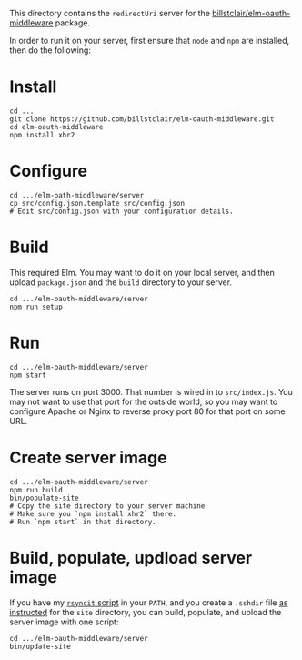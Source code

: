 This directory contains the `redirectUri` server for the [billstclair/elm-oauth-middleware](http://package.elm-lang.org/packages/billstclair/elm-oauth-middleware/latest) package.

In order to run it on your server, first ensure that `node` and `npm` are installed, then do the following:

# Install

    cd ...
    git clone https://github.com/billstclair/elm-oauth-middleware.git
    cd elm-oauth-middleware
    npm install xhr2

# Configure

    cd .../elm-oath-middleware/server
    cp src/config.json.template src/config.json
    # Edit src/config.json with your configuration details.

# Build

This required Elm. You may want to do it on your local server, and then upload `package.json` and the `build` directory to your server.

    cd .../elm-oauth-middleware/server
    npm run setup

# Run

    cd .../elm-oauth-middleware/server
    npm start


The server runs on port 3000. That number is wired in to `src/index.js`. You may not want to use that port for the outside world, so you may want to configure Apache or Nginx to reverse proxy port 80 for that port on some URL.

# Create server image

    cd .../elm-oauth-middleware/server
    npm run build
    bin/populate-site
    # Copy the site directory to your server machine
    # Make sure you `npm install xhr2` there.
    # Run `npm start` in that directory.
    
# Build, populate, updload server image

If you have my [`rsyncit` script](https://github.com/billstclair/wws-scripts/blob/master/bin/rsyncit) in your `PATH`, and you create a `.sshdir` file [as instructed](https://github.com/billstclair/wws-scripts#rsyncit) for the `site` directory, you can build, populate, and upload the server image with one script:

    cd .../elm-oauth-middleware/server
    bin/update-site
